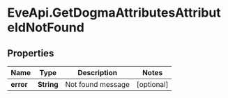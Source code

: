 # EveApi.GetDogmaAttributesAttributeIdNotFound

## Properties
Name | Type | Description | Notes
------------ | ------------- | ------------- | -------------
**error** | **String** | Not found message | [optional] 


